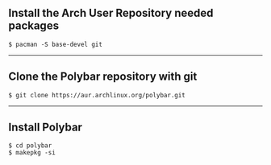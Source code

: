## Install the Arch User Repository needed packages

```
$ pacman -S base-devel git
```

---

## Clone the Polybar repository with git

```
$ git clone https://aur.archlinux.org/polybar.git
```

---

## Install Polybar

```
$ cd polybar
$ makepkg -si
```
